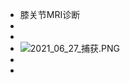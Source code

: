 - 膝关节MRI诊断
-
-
- ![2021_06_27_捕获.PNG](https://cdn.logseq.com/%2F6a2f1cb6-e6bd-4acc-ac49-a47cd54bcacde03c7320-ac6c-4ffd-be92-b01b9450a82b2021_06_27_%E6%8D%95%E8%8E%B7.PNG?Expires=4778383471&Signature=UiHgsOQ-0r7VXIkW1pBup3ts70aFdrBvBgTtNYVIHr99V0Kd0J~LCIv~clcX-hcMkz5iCnP8EM6GYJN7z2hvW-vfzRJ2E9CAWRwP194lFIYdMBcuwyVAoUvzvRqmXv67iUlV4cERYj94oqY4PeXx8PBcfqbkJGVHCVnZvppcGcVRlX1VBrYmsFT2CPkAOSYL~9F6cnZVd8amEkm5c6jZeqAGFX25hOgA84w9NqYjaVXYgRpayCl618O~76Jp6by9Ug4HPJ0JiGqSSCGBZD14Y6g0FLWXTRbgW4Ea2NXkQqy6WZdIpTllgTUXJbsLaOhIb4w18jGLDxpwhqzbpusbPQ__&Key-Pair-Id=APKAJE5CCD6X7MP6PTEA)
-
-